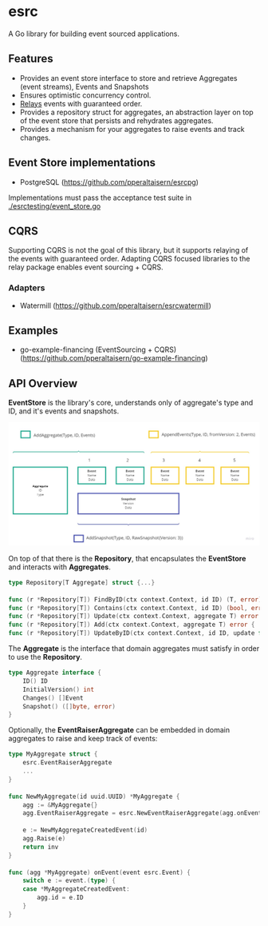 # esrc
A Go library for building event sourced applications.


## Features
- Provides an event store interface to store and retrieve Aggregates (event streams), Events and Snapshots
- Ensures optimistic concurrency control.
- [Relays](./relay) events with guaranteed order.
- Provides a repository struct for aggregates, an abstraction layer on top of the event store that persists and rehydrates aggregates.
- Provides a mechanism for your aggregates to raise events and track changes.

## Event Store implementations

- PostgreSQL (https://github.com/pperaltaisern/esrcpg)

Implementations must pass the acceptance test suite in [./esrctesting/event_store.go](./esrctesting/event_store.go)

## CQRS
Supporting CQRS is not the goal of this library, but it supports relaying of the events with guaranteed order. Adapting CQRS focused libraries to the relay package enables event sourcing + CQRS.

### Adapters
- Watermill (https://github.com/pperaltaisern/esrcwatermill)

## Examples

- go-example-financing (EventSourcing + CQRS) (https://github.com/pperaltaisern/go-example-financing)

## API Overview

**EventStore** is the library's core, understands only of aggregate's type and ID, and it's events and snapshots.

![EventStore operations sample](/doc/event_store.jpg "EventStore operations sample")

On top of that there is the **Repository**, that encapsulates the **EventStore** and interacts with **Aggregates**.


```go 
type Repository[T Aggregate] struct {...}

func (r *Repository[T]) FindByID(ctx context.Context, id ID) (T, error) { ... }
func (r *Repository[T]) Contains(ctx context.Context, id ID) (bool, error) { ... }
func (r *Repository[T]) Update(ctx context.Context, aggregate T) error { ... }
func (r *Repository[T]) Add(ctx context.Context, aggregate T) error { ... }
func (r *Repository[T]) UpdateByID(ctx context.Context, id ID, update func(aggregate T) error) error { ... }
```

The **Aggregate** is the interface that domain aggregates must satisfy in order to use the **Repository**.

```go
type Aggregate interface {
	ID() ID
	InitialVersion() int
	Changes() []Event
	Snapshot() ([]byte, error)
}
```

Optionally, the **EventRaiserAggregate** can be embedded in domain aggregates to raise and keep track of events:

```go
type MyAggregate struct {
    esrc.EventRaiserAggregate
    ...
}

func NewMyAggregate(id uuid.UUID) *MyAggregate {
	agg := &MyAggregate{}
	agg.EventRaiserAggregate = esrc.NewEventRaiserAggregate(agg.onEvent)

	e := NewMyAggregateCreatedEvent(id)
	agg.Raise(e)
	return inv
}

func (agg *MyAggregate) onEvent(event esrc.Event) {
	switch e := event.(type) {
	case *MyAggregateCreatedEvent:
		agg.id = e.ID
	}
}

```